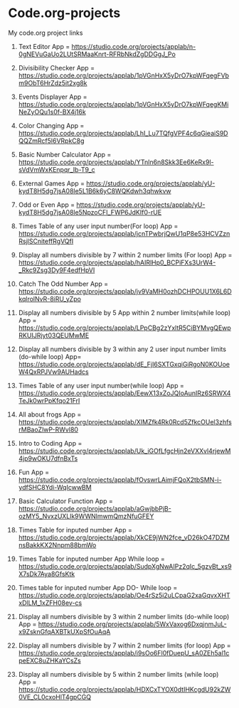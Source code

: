 # Code.org-projects
My code.org project links


1. Text Editor App = https://studio.code.org/projects/applab/n-0gNEVuGaUo2LUtSRMaaKnrt-RFRbNkdZgDDGgJ_Po

2. Divisibility Checker App = https://studio.code.org/projects/applab/1pVGnHxX5yDrO7kpWFqegFVbm9ObT6HrZdz5it2xg8k

3. Events Displayer App = https://studio.code.org/projects/applab/1pVGnHxX5yDrO7kpWFqegKMiNeZyOQu1s0f-BX4j16k

4. Color Changing App = https://studio.code.org/projects/applab/LhI_Lu7TQfgVPF4c6qGieaiS9DQQZmRcf5l6VRpkC8g

5. Basic Number Calculator App = https://studio.code.org/projects/applab/YTnln6n8Skk3Ee6KeRx9l-sVdVmWxKEnpqr_Ib-T9_c

6. External Games App = https://studio.code.org/projects/applab/yU-kydT8H5dg7jsA08le5L1B6k6yC8WQKdwh3qhwkvw

7. Odd or Even App = https://studio.code.org/projects/applab/yU-kydT8H5dg7jsA08le5NpzoCFI_FWP6JdKIf0-rUE

8. Times Table of any user input number(For loop) App = https://studio.code.org/projects/applab/jcnTPwbrjQwU1qP8e53HCVZznRsjlSCniteffRgVQfI

9. Display all numbers divisible by 7 within 2 number limits (For loop) App = https://studio.code.org/projects/applab/hAIRlHp0_BCPiFXs3UrW4-_Rkc9Zsg3Dy9F4edfHpVI

10. Catch The Odd Number App = https://studio.code.org/projects/applab/jv9VaMH0ozhDCHPOUU1X6L6DkqlrolNvR-8iRU_yZpo

11. Display all numbers divisible by 5 App within 2 number limits(while loop) App = https://studio.code.org/projects/applab/LPpCBg2zYxltR5CiBYMvgQEwpRKUIJRjyt03QEUMwME

12. Display all numbers divisible by 3 within any 2 user input number limits (do-while loop) App= https://studio.code.org/projects/applab/dE_FjI6SXTGxqiGiRgoN0KOUoeW4QxRPJVw9AUHadcs

13. Times Table of any user input number(while loop) App = https://studio.code.org/projects/applab/EewX13xZoJQIoAunIRz6SRWX4TeJk0wrPpKfqo21FrI


  
15. All about frogs App = https://studio.code.org/projects/applab/XIMZfk4Rk0Rcd5ZfkcOUel3zhfsrMBaoZlwP-RWvl80

16. Intro to Coding App = https://studio.code.org/projects/applab/Uk_iGOfLfgcHjn2eVXXvl4rjewM4jp9wOKU7dfnBxTs

17. Fun App = https://studio.code.org/projects/applab/fOvswrLAimjFQoX2tbSMN-i-ydfSHC8Ydi-WqIcwwBM


18. Basic Calculator Function App = https://studio.code.org/projects/applab/aGwjbbPjB-ozMY5_NvxzUXLlk9WWNlmwmQmzNfuGFEY

19. Times Table for inputed number App = https://studio.code.org/projects/applab/XkCE9jWN2fce_vD26kO47DZMnsBakkKX2Nnpm88bmWo

20. Times Table for inputed number App While loop = https://studio.code.org/projects/applab/SudpXgNwAIPz2qIc_5gzvBt_xs9X7sDk7Aya8GfsKtk

21. Times table for inputed number App DO- While loop = https://studio.code.org/projects/applab/Oe4rSz5i2uLCpaG2xaGqvxXHTxDlLM_1xZFH08ev-cs

22. Display all numbers divisible by 3 within 2 number limits (do-while loop) App = https://studio.code.org/projects/applab/5WxVaxog6DxqjnmJuL-x9ZsknGfqAXBTkUXpSfOuAqA

23.  Display all numbers divisible by 7 within 2 number limits (for loop) App = https://studio.code.org/projects/applab/i9sOo6Fl0fDuepU_sA0ZEh5al1cpeEXC8uZHKaYCsZs

24. Display all numbers divisible by 5 within 2 number limits (while loop) App = https://studio.code.org/projects/applab/HDXCxTYOX0dtIHKcgdU92kZW0VE_CL0cxoHlT4gpCGQ


